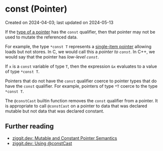 # const (Pointer) #

Created on 2024-04-03; last updated on 2024-05-13

If the [type of a pointer](./pointer.md) has the `const` qualifier, then that pointer may not be used to mutate the referenced data.

For example, the type `*const T` represents a [single-item pointer](./single-item-pointer.md) allowing loads but not stores. In C, we would call this a *pointer to `const`*. In C++, we would say that the pointer has *low-level `const`*.

If `x` is a `const` variable of type `T`, then the expression `&x` evaluates to a value of type `*const T`.

Pointers that do not have the `const` qualifier coerce to pointer types that do have the `const` qualifier. For example, pointers of type `*T` coerce to the type `*const T`.

The `@constCast` builtin function removes the `const` qualifier from a pointer. It is appropriate to call `@constCast` on a pointer to data that was declared mutable but not data that was declared constant.

## Further reading ##

- [ziggit.dev: Mutable and Constant Pointer Semantics][ziggit-mutable-and-constant-pointer-semantics]
- [ziggit.dev: Using @constCast][ziggit-using-constcast]

[ziggit-mutable-and-constant-pointer-semantics]: https://ziggit.dev/t/3172
[ziggit-using-constcast]: https://ziggit.dev/t/3425
